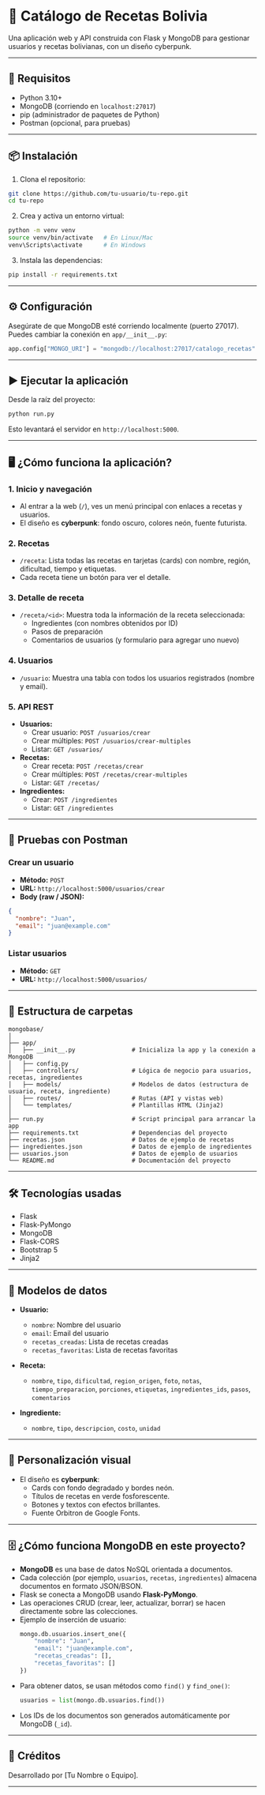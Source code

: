 # 🥗 Catálogo de Recetas Bolivia

Una aplicación web y API construida con Flask y MongoDB para gestionar usuarios y recetas bolivianas, con un diseño cyberpunk.

---

## 🚀 Requisitos

- Python 3.10+
- MongoDB (corriendo en `localhost:27017`)
- pip (administrador de paquetes de Python)
- Postman (opcional, para pruebas)

---

## 📦 Instalación

1. Clona el repositorio:

```bash
git clone https://github.com/tu-usuario/tu-repo.git
cd tu-repo
```

2. Crea y activa un entorno virtual:

```bash
python -m venv venv
source venv/bin/activate   # En Linux/Mac
venv\Scripts\activate      # En Windows
```

3. Instala las dependencias:

```bash
pip install -r requirements.txt
```

---

## ⚙️ Configuración

Asegúrate de que MongoDB esté corriendo localmente (puerto 27017).  
Puedes cambiar la conexión en `app/__init__.py`:

```python
app.config["MONGO_URI"] = "mongodb://localhost:27017/catalogo_recetas"
```

---

## ▶️ Ejecutar la aplicación

Desde la raíz del proyecto:

```bash
python run.py
```

Esto levantará el servidor en `http://localhost:5000`.

---

## 🖥️ ¿Cómo funciona la aplicación?

### 1. Inicio y navegación

- Al entrar a la web (`/`), ves un menú principal con enlaces a recetas y usuarios.
- El diseño es **cyberpunk**: fondo oscuro, colores neón, fuente futurista.

### 2. Recetas

- `/receta`: Lista todas las recetas en tarjetas (cards) con nombre, región, dificultad, tiempo y etiquetas.
- Cada receta tiene un botón para ver el detalle.

### 3. Detalle de receta

- `/receta/<id>`: Muestra toda la información de la receta seleccionada:
  - Ingredientes (con nombres obtenidos por ID)
  - Pasos de preparación
  - Comentarios de usuarios (y formulario para agregar uno nuevo)

### 4. Usuarios

- `/usuario`: Muestra una tabla con todos los usuarios registrados (nombre y email).

### 5. API REST

- **Usuarios:**  
  - Crear usuario: `POST /usuarios/crear`
  - Crear múltiples: `POST /usuarios/crear-multiples`
  - Listar: `GET /usuarios/`
- **Recetas:**  
  - Crear receta: `POST /recetas/crear`
  - Crear múltiples: `POST /recetas/crear-multiples`
  - Listar: `GET /recetas/`
- **Ingredientes:**  
  - Crear: `POST /ingredientes`
  - Listar: `GET /ingredientes`

---

## 🧪 Pruebas con Postman

### Crear un usuario

- **Método:** `POST`
- **URL:** `http://localhost:5000/usuarios/crear`
- **Body (raw / JSON):**
```json
{
  "nombre": "Juan",
  "email": "juan@example.com"
}
```

### Listar usuarios

- **Método:** `GET`
- **URL:** `http://localhost:5000/usuarios/`

---

## 📂 Estructura de carpetas

```
mongobase/
│
├── app/
│   ├── __init__.py                # Inicializa la app y la conexión a MongoDB
│   ├── config.py
│   ├── controllers/               # Lógica de negocio para usuarios, recetas, ingredientes
│   ├── models/                    # Modelos de datos (estructura de usuario, receta, ingrediente)
│   ├── routes/                    # Rutas (API y vistas web)
│   └── templates/                 # Plantillas HTML (Jinja2)
│
├── run.py                         # Script principal para arrancar la app
├── requirements.txt               # Dependencias del proyecto
├── recetas.json                   # Datos de ejemplo de recetas
├── ingredientes.json              # Datos de ejemplo de ingredientes
├── usuarios.json                  # Datos de ejemplo de usuarios
└── README.md                      # Documentación del proyecto
```

---

## 🛠 Tecnologías usadas

- Flask
- Flask-PyMongo
- MongoDB
- Flask-CORS
- Bootstrap 5
- Jinja2

---

## 🧩 Modelos de datos

- **Usuario:**  
  - `nombre`: Nombre del usuario  
  - `email`: Email del usuario  
  - `recetas_creadas`: Lista de recetas creadas  
  - `recetas_favoritas`: Lista de recetas favoritas

- **Receta:**  
  - `nombre`, `tipo`, `dificultad`, `region_origen`, `foto`, `notas`, `tiempo_preparacion`, `porciones`, `etiquetas`, `ingredientes_ids`, `pasos`, `comentarios`

- **Ingrediente:**  
  - `nombre`, `tipo`, `descripcion`, `costo`, `unidad`

---

## 🎨 Personalización visual

- El diseño es **cyberpunk**:  
  - Cards con fondo degradado y bordes neón.
  - Títulos de recetas en verde fosforescente.
  - Botones y textos con efectos brillantes.
  - Fuente Orbitron de Google Fonts.

---

## 🗄️ ¿Cómo funciona MongoDB en este proyecto?

- **MongoDB** es una base de datos NoSQL orientada a documentos.
- Cada colección (por ejemplo, `usuarios`, `recetas`, `ingredientes`) almacena documentos en formato JSON/BSON.
- Flask se conecta a MongoDB usando **Flask-PyMongo**.
- Las operaciones CRUD (crear, leer, actualizar, borrar) se hacen directamente sobre las colecciones.
- Ejemplo de inserción de usuario:
  ```python
  mongo.db.usuarios.insert_one({
      "nombre": "Juan",
      "email": "juan@example.com",
      "recetas_creadas": [],
      "recetas_favoritas": []
  })
  ```
- Para obtener datos, se usan métodos como `find()` y `find_one()`:
  ```python
  usuarios = list(mongo.db.usuarios.find())
  ```
- Los IDs de los documentos son generados automáticamente por MongoDB (`_id`).

---

## 📢 Créditos

Desarrollado por [Tu Nombre o Equipo].

---